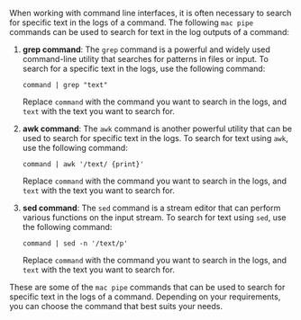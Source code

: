 When working with command line interfaces, it is often necessary to search for specific text in the logs of a command. The following `mac pipe` commands can be used to search for text in the log outputs of a command:

1. **grep command**: The `grep` command is a powerful and widely used command-line utility that searches for patterns in files or input. To search for a specific text in the logs, use the following command:
    
    ```
    command | grep "text"
    
    ```
    
    Replace `command` with the command you want to search in the logs, and `text` with the text you want to search for.
    
2. **awk command**: The `awk` command is another powerful utility that can be used to search for specific text in the logs. To search for text using `awk`, use the following command:
    
    ```
    command | awk '/text/ {print}'
    
    ```
    
    Replace `command` with the command you want to search in the logs, and `text` with the text you want to search for.
    
3. **sed command**: The `sed` command is a stream editor that can perform various functions on the input stream. To search for text using `sed`, use the following command:
    
    ```
    command | sed -n '/text/p'
    
    ```
    
    Replace `command` with the command you want to search in the logs, and `text` with the text you want to search for.
    

These are some of the `mac pipe` commands that can be used to search for specific text in the logs of a command. Depending on your requirements, you can choose the command that best suits your needs.